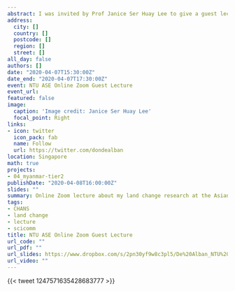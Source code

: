 ```yaml
---
abstract: I was invited by Prof Janice Ser Huay Lee to give a guest lecture for her students studying Coupled Human and Natural Systems at the Asian School of Environment of the Nanyang Technological University. I shared about my ongoing research on understanding land-system change in Myanmar, as well as scale-up work in mainland Southeast Asia, which was particularly aligned to her course topic for the week on forests and agriculture.
address:
  city: []
  country: []
  postcode: []
  region: []
  street: []
all_day: false
authors: []
date: "2020-04-07T15:30:00Z"
date_end: "2020-04-07T17:30:00Z"
event: NTU ASE Online Zoom Guest Lecture 
event_url: 
featured: false
image:
  caption: 'Image credit: Janice Ser Huay Lee'
  focal_point: Right
links:
- icon: twitter
  icon_pack: fab
  name: Follow
  url: https://twitter.com/dondealban
location: Singapore
math: true
projects:
- 04_myanmar-tier2
publishDate: "2020-04-08T16:00:00Z"
slides: ""
summary: Online Zoom lecture about my land change research at the Asian School of Environment of Nanyang Technological University.
tags:
- CHANS
- land change
- lecture
- scicomm
title: NTU ASE Online Zoom Guest Lecture
url_code: ""
url_pdf: ""
url_slides: https://www.dropbox.com/s/2pn30yf9w8c3pl5/De%20Alban_NTU%20ASE%20Online%20Zoom%20Lecture_Lecture%20Slides.pdf?dl=0
url_video: ""
---
```

{{< tweet 1247571635428683777 >}}
